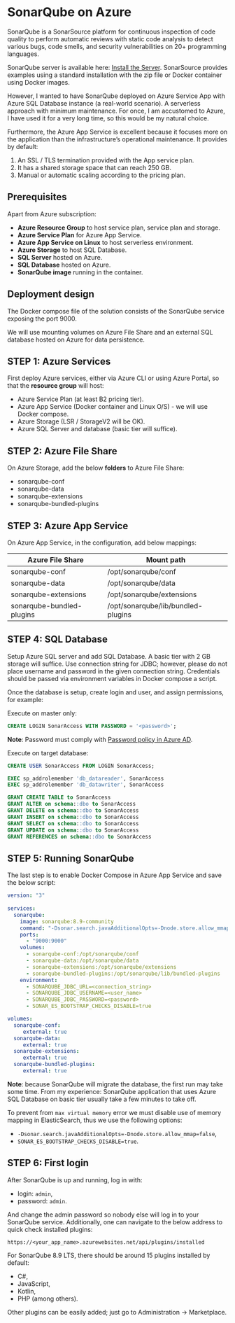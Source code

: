 # SonarQube on Azure

SonarQube is a SonarSource platform for continuous inspection of code quality to perform automatic reviews with static code analysis to detect various bugs, code smells, and security vulnerabilities on 20+ programming languages. 

SonarQube server is available here: [Install the Server](https://docs.sonarqube.org/latest/setup/install-server/). SonarSource provides examples using a standard installation with the zip file or Docker container using Docker images.

However, I wanted to have SonarQube deployed on Azure Service App with Azure SQL Database instance (a real-world scenario). A serverless approach with minimum maintenance. For once, I am accustomed to Azure, I have used it for a very long time, so this would be my natural choice.

Furthermore, the Azure App Service is excellent because it focuses more on the application than the infrastructure’s operational maintenance. It provides by default:

1. An SSL / TLS termination provided with the App service plan.
1. It has a shared storage space that can reach 250 GB.
1. Manual or automatic scaling according to the pricing plan.

## Prerequisites

Apart from Azure subscription:

- **Azure Resource Group** to host service plan, service plan and storage.
- **Azure Service Plan** for Azure App Service.
- **Azure App Service on Linux** to host serverless environment.
- **Azure Storage** to host SQL Database.
- **SQL Server** hosted on Azure.
- **SQL Database** hosted on Azure.
- **SonarQube image** running in the container.

## Deployment design

The Docker compose file of the solution consists of the SonarQube service exposing the port 9000.

We will use mounting volumes on Azure File Share and an external SQL database hosted on Azure for data persistence.

## STEP 1: Azure Services

First deploy Azure services, either via Azure CLI or using Azure Portal, so that the **resource group** will host:

- Azure Service Plan (at least B2 pricing tier).
- Azure App Service (Docker container and Linux O/S) - we will use Docker compose.
- Azure Storage (LSR / StorageV2 will be OK).
- Azure SQL Server and database (basic tier will suffice).

## STEP 2: Azure File Share

On Azure Storage, add the below **folders** to Azure File Share:
- sonarqube-conf
- sonarqube-data
- sonarqube-extensions
- sonarqube-bundled-plugins

## STEP 3: Azure App Service

On Azure App Service, in the configuration, add below mappings:

| Azure File Share | Mount path
|---|---
| sonarqube-conf | /opt/sonarqube/conf
| sonarqube-data | /opt/sonarqube/data
| sonarqube-extensions | /opt/sonarqube/extensions
| sonarqube-bundled-plugins | /opt/sonarqube/lib/bundled-plugins

## STEP 4: SQL Database

Setup Azure SQL server and add SQL Database. A basic tier with 2 GB storage will suffice. Use connection string for JDBC; however, please do not place username and password in the given connection string. Credentials should be passed via environment variables in Docker compose a script.

Once the database is setup, create login and user, and assign permissions, for example:

Execute on master only:
```sql
CREATE LOGIN SonarAccess WITH PASSWORD = '<password>';
```

**Note**: Password must comply with [Password policy in Azure AD](https://docs.microsoft.com/en-us/previous-versions/azure/jj943764(v=azure.100)).

Execute on target database:
```sql
CREATE USER SonarAccess FROM LOGIN SonarAccess; 

EXEC sp_addrolemember 'db_datareader', SonarAccess
EXEC sp_addrolemember 'db_datawriter', SonarAccess

GRANT CREATE TABLE to SonarAccess
GRANT ALTER on schema::dbo to SonarAccess
GRANT DELETE on schema::dbo to SonarAccess
GRANT INSERT on schema::dbo to SonarAccess
GRANT SELECT on schema::dbo to SonarAccess
GRANT UPDATE on schema::dbo to SonarAccess
GRANT REFERENCES on schema::dbo to SonarAccess
```

## STEP 5: Running SonarQube

The last step is to enable Docker Compose in Azure App Service and save the below script:

```yaml
version: "3"
   
services:
  sonarqube:
    image: sonarqube:8.9-community
    command: "-Dsonar.search.javaAdditionalOpts=-Dnode.store.allow_mmap=false"
    ports:
      - "9000:9000"
    volumes:
      - sonarqube-conf:/opt/sonarqube/conf
      - sonarqube-data:/opt/sonarqube/data
      - sonarqube-extensions:/opt/sonarqube/extensions
      - sonarqube-bundled-plugins:/opt/sonarqube/lib/bundled-plugins
    environment:
      - SONARQUBE_JDBC_URL=<connection_string>
      - SONARQUBE_JDBC_USERNAME=<user_name>
      - SONARQUBE_JDBC_PASSWORD=<password>
      - SONAR_ES_BOOTSTRAP_CHECKS_DISABLE=true

volumes:
  sonarqube-conf:
     external: true
  sonarqube-data:
     external: true
  sonarqube-extensions:
     external: true
  sonarqube-bundled-plugins:
     external: true
```

**Note**: because SonarQube will migrate the database, the first run may take some time. From my experience: SonarQube application that uses Azure SQL Database on basic tier usually take a few minutes to take off.

To prevent from `max virtual memory` error we must disable use of memory mapping in ElasticSearch, thus we use the following options:

- `-Dsonar.search.javaAdditionalOpts=-Dnode.store.allow_mmap=false`,
- `SONAR_ES_BOOTSTRAP_CHECKS_DISABLE=true`.

## STEP 6: First login

After SonarQube is up and running, log in with:

- login: `admin`,
- password: `admin`.

And change the admin password so nobody else will log in to your SonarQube service. Additionally, one can navigate to the below address to quick check installed plugins:

`https://<your_app_name>.azurewebsites.net/api/plugins/installed`

For SonarQube 8.9 LTS, there should be around 15 plugins installed by default:
- C#,
- JavaScript,
- Kotlin,
- PHP (among others).

Other plugins can be easily added; just go to Administration -> Marketplace.

